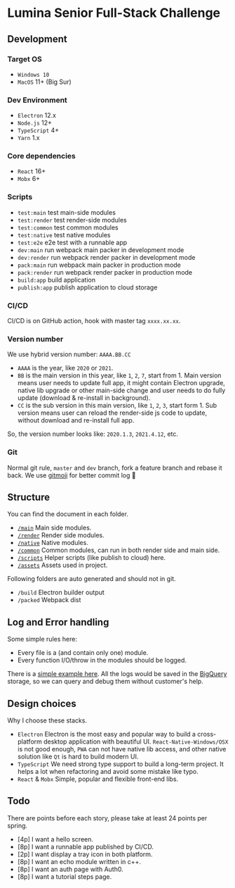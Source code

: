 # Lumina Senior Full-Stack Challenge

## Development

### Target OS
* `Windows 10`
* `MacOS` 11+ (Big Sur)

### Dev Environment
* `Electron` 12.x
* `Node.js` 12+
* `TypeScript` 4+
* `Yarn` 1.x

### Core dependencies
* `React` 16+
* `Mobx` 6+

### Scripts
* `test:main` test main-side modules
* `test:render` test render-side modules
* `test:common` test common modules
* `test:native` test native modules
* `test:e2e` e2e test with a runnable app  
* `dev:main` run webpack main packer in development mode
* `dev:render` run webpack render packer in development mode
* `pack:main` run webpack main packer in production mode
* `pack:render` run webpack render packer in production mode
* `build:app` build application
* `publish:app` publish application to cloud storage

### CI/CD
CI/CD is on GitHub action, hook with master tag `xxxx.xx.xx`.

### Version number
We use hybrid version number: `AAAA.BB.CC`
* `AAAA` is the year, like `2020` or `2021`.
* `BB` is the main version in this year, like `1`, `2`, `7`, start from 1. 
Main version means user needs to update full app, it might contain Electron upgrade, native lib upgrade or other main-side change and user needs to do fully update (download & re-install in background).
* `CC` is the sub version in this main version, like `1`, `2`, `3`, start form 1.
Sub version means user can reload the render-side js code to update, without download and re-install full app.
  
So, the version number looks like: `2020.1.3`, `2021.4.12`, etc.

### Git
Normal git rule, `master` and `dev` branch, fork a feature branch and rebase it back. We use [gitmoji](https://gitmoji.dev) for better commit log 🎃

## Structure
You can find the document in each folder.

* [`/main`](/main) Main side modules.
* [`/render`](/render) Render side modules.
* [`/native`](/native) Native modules.
* [`/common`](/common) Common modules, can run in both render side and main side.
* [`/scripts`](/scripts) Helper scripts (like publish to cloud) here.
* [`/assets`](/assets) Assets used in project.

Following folders are auto generated and should not in git.

* `/build` Electron builder output
* `/packed` Webpack dist

## Log and Error handling

Some simple rules here: 

* Every file is a (and contain only one) module.
* Every function I/O/throw in the modules should be logged.

There is a [simple example here](/common/example.ts). All the logs would be saved in the [BigQuery]() storage, so we can query and debug them without customer's help.

## Design choices
Why I choose these stacks.

* `Electron` Electron is the most easy and popular way to build a cross-platform desktop application with beautiful UI.
`React-Native-Windows/OSX` is not good enough, `PWA` can not have native lib access, and other native solution like `Qt` is hard to build modern UI. 
* `TypeScript` We need strong type support to build a long-term project. It helps a lot when refactoring and avoid some mistake like typo. 
* `React` & `Mobx` Simple, popular and flexible front-end libs.

## Todo
There are points before each story, please take at least 24 points per spring.

* [4p] I want a hello screen.
* [8p] I want a runnable app published by CI/CD.
* [2p] I want display a tray icon in both platform.
* [8p] I want an echo module written in c++.
* [8p] I want an auth page with Auth0.
* [8p] I want a tutorial steps page.

### 
